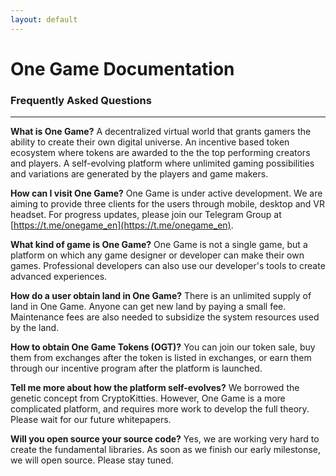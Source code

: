 ```yaml
---
layout: default
---
```


# One Game Documentation

### Frequently Asked Questions
-----------------------------

**What is One Game?**
A decentralized virtual world that grants gamers the ability to create their own digital universe.
An incentive based token ecosystem where tokens are awarded to the the top performing creators and players.
A self-evolving platform where unlimited gaming possibilities and variations are generated by the players and game makers.


**How can I visit One Game?**
One Game is under active development. We are aiming to provide three clients for the users through mobile, desktop and VR headset. For progress updates, please join our Telegram Group at [https://t.me/onegame_en](https://t.me/onegame_en).


**What kind of game is One Game?**
One Game is not a single game, but a platform on which any game designer or developer can make their own games. Professional developers can also use our developer's tools to create advanced experiences.

**How do a user obtain land in One Game?**
There is an unlimited supply of land in One Game. Anyone can get new land by paying a small fee. Maintenance fees are also needed to subsidize the system resources used by the land.

**How to obtain One Game Tokens (OGT)?**
You can join our token sale, buy them from exchanges after the token is listed in exchanges, or earn them through our incentive program after the platform is launched.

**Tell me more about how the platform self-evolves?**
We borrowed the genetic concept from CryptoKitties. However, One Game is a more complicated platform, and requires more work to develop the full theory. Please wait for our future whitepapers.

**Will you open source your source code?**
Yes, we are working very hard to create the fundamental libraries. As soon as we finish our early milestonse, we will open source. Please stay tuned.
